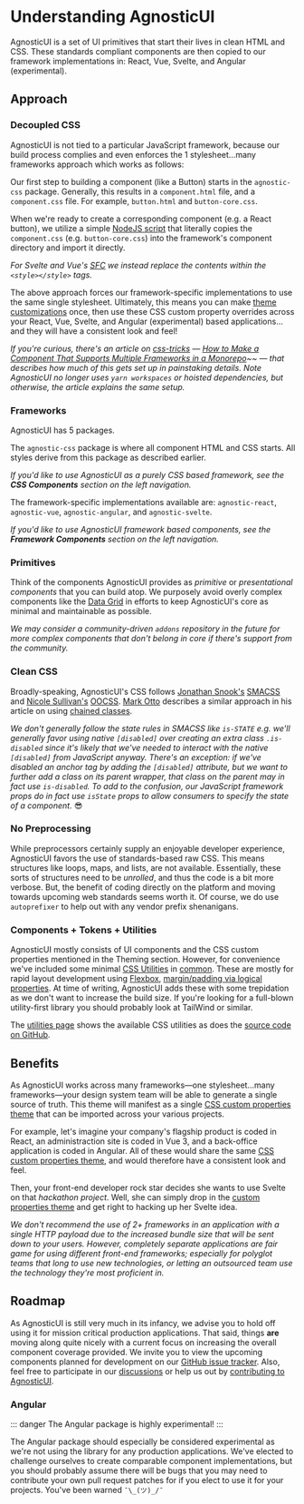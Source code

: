# Understanding AgnosticUI

AgnosticUI is a set of UI primitives that start their lives in clean HTML and CSS. These standards compliant components are then copied to our framework implementations in: React, Vue, Svelte, and Angular (experimental).

## Approach

### Decoupled CSS

AgnosticUI is not tied to a particular JavaScript framework, because our build process complies and even enforces the <span class="quoted">1 stylesheet…many frameworks</span> approach which works as follows:

<div class="mbe24"></div>

Our first step to building a component (like a Button) starts in the `agnostic-css` package. Generally, this results in a `component.html` file, and a `component.css` file. For example, `button.html` and `button-core.css`.

<div class="mbe24"></div>

When we're ready to create a corresponding component (e.g. a React button), we utilize a simple [NodeJS script](https://nodejs.org/en/) that literally copies the `component.css` (e.g. `button-core.css`) into the framework's component directory and import it directly.

<div class="mbe16"></div>

_For Svelte and Vue's [SFC](https://v3.vuejs.org/guide/single-file-component.html) we instead replace the contents within the `<style></style>` tags._

<div class="mbe24"></div>

The above approach forces our framework-specific implementations to use the same single stylesheet. Ultimately, this means you can make [theme customizations](https://agnosticui.com/docs/theming.html#example-of-theming-with-css-custom-properties) once, then use these CSS custom property overrides across your React, Vue, Svelte, and Angular (experimental) based applications…and they will have a consistent look and feel!

<div class="mbe24"></div>

_If you're curious, there's an article on [css-tricks](https://css-tricks.com/) — [How to Make a Component That Supports Multiple Frameworks in a Monorepo](https://css-tricks.com/make-a-component-multiple-frameworks-in-a-monorepo/)~~ — that describes how much of this gets set up in painstaking details. Note AgnosticUI no longer uses `yarn workspaces` or hoisted dependencies, but otherwise, the article explains the same setup._

### Frameworks

AgnosticUI has 5 packages.

<div class="mbe24"></div>

The `agnostic-css` package is where all component HTML and CSS starts. All styles derive from this package as described earlier.

<div class="mbe24"></div>

_If you'd like to use AgnosticUI as a purely CSS based framework, see the **CSS Components** section on the left navigation._

<div class="mbe24"></div>

The framework-specific implementations available are: `agnostic-react`, `agnostic-vue`, `agnostic-angular`, and `agnostic-svelte`.

<div class="mbe24"></div>

_If you'd like to use AgnosticUI framework based components, see the **Framework Components** section on the left navigation._

<div class="mbe24"></div>

### Primitives

Think of the components AgnosticUI provides as _primitive_ or _presentational components_ that you can build atop. We purposely avoid overly complex components like the [Data Grid](https://www.w3.org/TR/wai-aria-practices/examples/grid/dataGrids.html) in efforts to keep AgnosticUI's core as minimal and maintainable as possible.

<div class="mbe24"></div>

 _We may consider a community-driven `addons` repository in the future for more complex components that don't belong in core if there's support from the community._

### Clean CSS

Broadly-speaking, AgnosticUI's CSS follows [Jonathan Snook's](https://snook.ca/) [SMACSS](http://smacss.com/) and [Nicole Sullivan's](http://www.stubbornella.org/content/) [OOCSS](https://github.com/stubbornella/oocss/tree/master/oocss#overview). [Mark Otto](https://markdotto.com/about/) describes a similar approach in his article on using [chained classes](https://markdotto.com/2012/02/16/scope-css-classes-with-prefixes/).

<div class="mbe24"></div>

_We don't generally follow the state rules in SMACSS like `is-STATE` e.g. we'll generally favor using native `[disabled]` over creating an extra class `.is-disabled` since it's likely that we've needed to interact with the native `[disabled]` from JavaScript anyway. There's an exception: if we've disabled an anchor tag by adding the `[disabled]` attribute, but we want to further add a class on its parent wrapper, that class on the parent may in fact use `is-disabled`. To add to the confusion, our JavaScript framework props do in fact use `isState` props to allow consumers to specify the state of a component._ 😎

### No Preprocessing

While preprocessors certainly supply an enjoyable developer experience, AgnosticUI favors the use of standards-based raw CSS. This means structures like loops, maps, and lists, are not available. Essentially, these sorts of structures need to be _unrolled_, and thus the code is a bit more verbose. But, the benefit of coding directly on the platform and moving towards upcoming web standards seems worth it. Of course, we do use `autoprefixer` to help out with any vendor prefix shenanigans.

<div class="mbe24"></div>

### Components + Tokens + Utilities

AgnosticUI mostly consists of UI components and the CSS custom properties mentioned in the Theming section. However, for convenience we've included some minimal [CSS Utilities](https://css-tricks.com/need-css-utility-library/) in [common](https://github.com/AgnosticUI/agnosticui/tree/master/agnostic-css/public/css-src). These are mostly for rapid layout development using [Flexbox](https://developer.mozilla.org/en-US/docs/Learn/CSS/CSS_layout/Flexbox), [margin/padding via logical properties](https://developer.mozilla.org/en-US/docs/Web/CSS/CSS_Logical_Properties). At time of writing, AgnosticUI adds these with some trepidation as we don't want to increase the build size. If you're looking for a full-blown utility-first library you should probably look at TailWind or similar.

<div class="mbe24"></div>

The [utilities page](./utilities.md) shows the available CSS utilities as does the [source code on GitHub](https://github.com/AgnosticUI/agnosticui/blob/master/agnostic-css/public/css-dist/common.concat.css#L276).

## Benefits

As AgnosticUI works across many frameworks—one stylesheet…many frameworks—your design system team will be able to generate a <span class="quoted">single source of truth</span>. This theme will manifest as a single [CSS custom properties theme](https://agnosticui.com/docs/theming.html) that can be imported across your various projects.

<div class="mbe24"></div>

For example, let's imagine your company's flagship product is coded in React, an administraction site is coded in Vue 3, and a back-office application is coded in Angular. All of these would share the same [CSS custom properties theme](https://agnosticui.com/docs/theming.html), and would therefore have a consistent look and feel.

<div class="mbe24"></div>

Then, your front-end developer <span class="quoted">rock star</span> decides she wants to use Svelte on that _hackathon project_. Well, she can simply drop in the [custom properties theme](https://agnosticui.com/docs/theming.html) and get right to hacking up her Svelte idea.

<div class="mbe24"></div>

_We don't recommend the use of 2+ frameworks in an application with a single HTTP payload due to the increased bundle size that will be sent down to your users. However, completely separate applications are fair game for using different front-end frameworks; especially for polyglot teams that long to use new technologies, or letting an outsourced team use the technology they're most proficient in._

## Roadmap 

As AgnosticUI is still very much in its infancy, we advise you to hold off using it for mission critical production applications. That said, things **are** moving along quite nicely with a current focus on increasing the overall component coverage provided. We invite you to view the upcoming components planned for development on our [GitHub issue tracker](https://github.com/AgnosticUI/agnosticui/issues). Also, feel free to participate in our [discussions](https://github.com/AgnosticUI/agnosticui/discussions) or help us out by [contributing to AgnosticUI](https://github.com/AgnosticUI/agnosticui/blob/master/CONTRIBUTING.md).

### Angular

::: danger
The Angular package is highly experimental!
:::

The Angular package should especially be considered experimental as we're not using the library for any production applications. We've elected to challenge ourselves to create comparable component implementations, but you should probably assume there will be bugs that you may need to contribute your own pull request patches for if you elect to use it for your projects. You've been warned `¯\_(ツ)_/¯`
